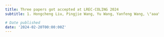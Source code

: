 ```yaml
---
title: Three papers got accepted at LREC-COLING 2024
subtitle: 1. Hongcheng Liu, Pingjie Wang, Yu Wang, Yanfeng Wang, \"aaa\" 2. Pingjie Wang, Hongcheng Liu, Yu Wang, Yanfeng Wang, "Pruning before Fine-tuning: A Retraining-free Compression Framework for Pre-trained Language Models"  3. Heyang Liu, Yu Wang, Yanfeng Wang, "Post-decoder Biasing for End-to-End Speech Recognition of Multi-turn Medical Interview"

# Date published
date: '2024-02-20T00:00:00Z'
---
```

